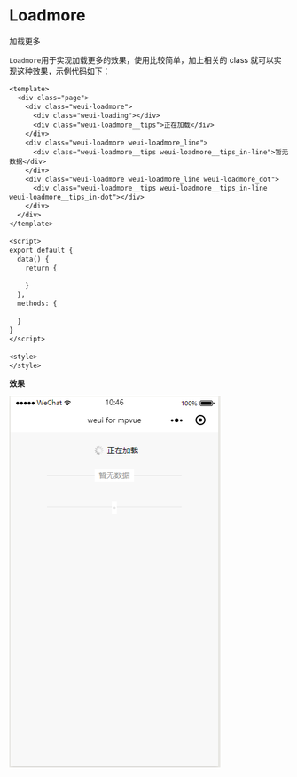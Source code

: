 # Loadmore
加载更多

`Loadmore`用于实现加载更多的效果，使用比较简单，加上相关的 class 就可以实现这种效果，示例代码如下：

``` vue
<template>
  <div class="page">
    <div class="weui-loadmore">
      <div class="weui-loading"></div>
      <div class="weui-loadmore__tips">正在加载</div>
    </div>
    <div class="weui-loadmore weui-loadmore_line">
      <div class="weui-loadmore__tips weui-loadmore__tips_in-line">暂无数据</div>
    </div>
    <div class="weui-loadmore weui-loadmore_line weui-loadmore_dot">
      <div class="weui-loadmore__tips weui-loadmore__tips_in-line weui-loadmore__tips_in-dot"></div>
    </div>
  </div>
</template>

<script>
export default {
  data() {
    return {

    }
  },
  methods: {

  }
}
</script>

<style>
</style>

```

**效果**

![loadmore](_img/loadmore01.png)
